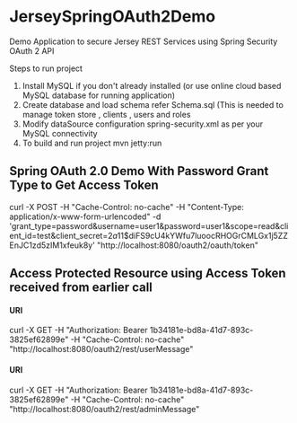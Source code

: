 JerseySpringOAuth2Demo
==================

Demo Application to secure Jersey REST Services using Spring Security OAuth 2 API

Steps to run project 

1) Install MySQL if you don't already installed (or use online cloud based MySQL database for running application)  
2) Create database and load schema refer Schema.sql (This is needed to manage token store , clients , users and roles  
3) Modify dataSource configuration spring-security.xml as per your MySQL connectivity  
4) To build and run project mvn jetty:run  

Spring OAuth 2.0 Demo With Password Grant Type to Get Access Token 
----------------------------------------------

curl -X POST -H "Cache-Control: no-cache" -H "Content-Type: application/x-www-form-urlencoded" -d 'grant_type=password&username=user1&password=user1&scope=read&client_id=test&client_secret=$2a$11$diFS9cU4kYWfu7luoocRHOGrCMLGx1j5ZZEnJC1zd5zIM1xfeuk8y' "http://localhost:8080/oauth2/oauth/token"

Access Protected Resource using Access Token received from earlier call 
------------------
#### URI

curl -X GET -H "Authorization: Bearer 1b34181e-bd8a-41d7-893c-3825ef62899e" -H "Cache-Control: no-cache" "http://localhost:8080/oauth2/rest/userMessage"

#### URI

curl -X GET -H "Authorization: Bearer 1b34181e-bd8a-41d7-893c-3825ef62899e" -H "Cache-Control: no-cache" "http://localhost:8080/oauth2/rest/adminMessage"
